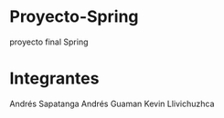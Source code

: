 # Proyecto-Spring
 proyecto final Spring
# Integrantes
 Andrés Sapatanga
 Andrés Guaman
 Kevin Llivichuzhca